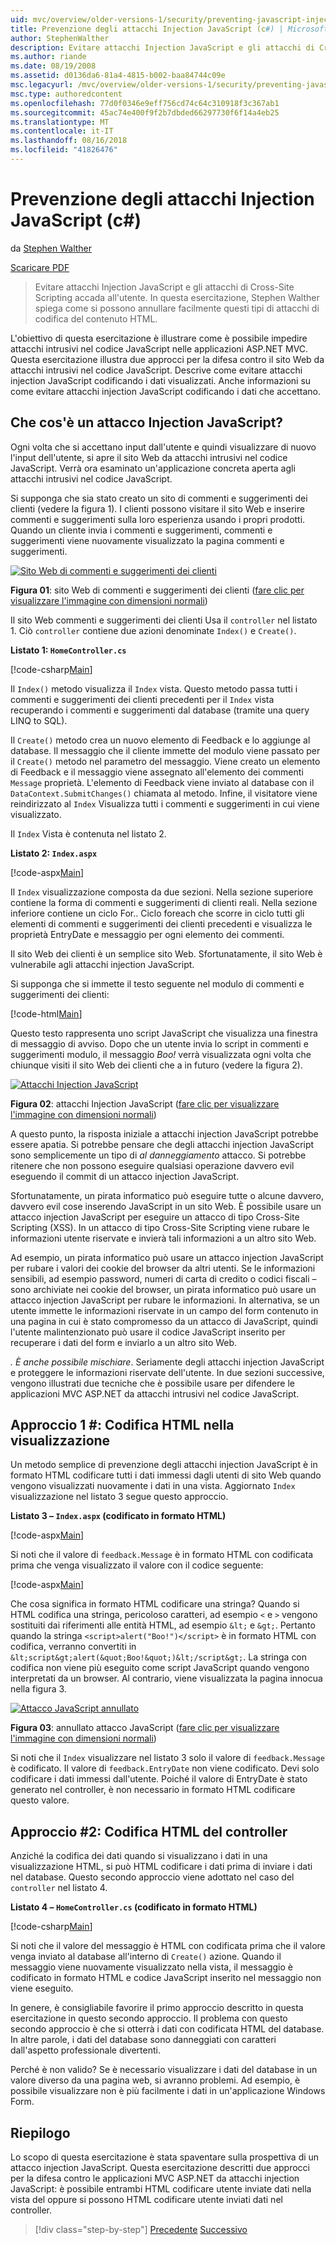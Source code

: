 ```yaml
---
uid: mvc/overview/older-versions-1/security/preventing-javascript-injection-attacks-cs
title: Prevenzione degli attacchi Injection JavaScript (c#) | Microsoft Docs
author: StephenWalther
description: Evitare attacchi Injection JavaScript e gli attacchi di Cross-Site Scripting accada all'utente. In questa esercitazione, Stephen Walther spiega come è possibile eseguire facilmente Germania...
ms.author: riande
ms.date: 08/19/2008
ms.assetid: d0136da6-81a4-4815-b002-baa84744c09e
msc.legacyurl: /mvc/overview/older-versions-1/security/preventing-javascript-injection-attacks-cs
msc.type: authoredcontent
ms.openlocfilehash: 77d0f0346e9eff756cd74c64c310918f3c367ab1
ms.sourcegitcommit: 45ac74e400f9f2b7dbded66297730f6f14a4eb25
ms.translationtype: MT
ms.contentlocale: it-IT
ms.lasthandoff: 08/16/2018
ms.locfileid: "41826476"
---
```

<a name="preventing-javascript-injection-attacks-c"></a>Prevenzione degli attacchi Injection JavaScript (c#)
====================
da [Stephen Walther](https://github.com/StephenWalther)

[Scaricare PDF](http://download.microsoft.com/download/8/4/8/84843d8d-1575-426c-bcb5-9d0c42e51416/ASPNET_MVC_Tutorial_06_CS.pdf)

> Evitare attacchi Injection JavaScript e gli attacchi di Cross-Site Scripting accada all'utente. In questa esercitazione, Stephen Walther spiega come si possono annullare facilmente questi tipi di attacchi di codifica del contenuto HTML.


L'obiettivo di questa esercitazione è illustrare come è possibile impedire attacchi intrusivi nel codice JavaScript nelle applicazioni ASP.NET MVC. Questa esercitazione illustra due approcci per la difesa contro il sito Web da attacchi intrusivi nel codice JavaScript. Descrive come evitare attacchi injection JavaScript codificando i dati visualizzati. Anche informazioni su come evitare attacchi injection JavaScript codificando i dati che accettano.

## <a name="what-is-a-javascript-injection-attack"></a>Che cos'è un attacco Injection JavaScript?

Ogni volta che si accettano input dall'utente e quindi visualizzare di nuovo l'input dell'utente, si apre il sito Web da attacchi intrusivi nel codice JavaScript. Verrà ora esaminato un'applicazione concreta aperta agli attacchi intrusivi nel codice JavaScript.

Si supponga che sia stato creato un sito di commenti e suggerimenti dei clienti (vedere la figura 1). I clienti possono visitare il sito Web e inserire commenti e suggerimenti sulla loro esperienza usando i propri prodotti. Quando un cliente invia i commenti e suggerimenti, commenti e suggerimenti viene nuovamente visualizzato la pagina commenti e suggerimenti.


[![Sito Web di commenti e suggerimenti dei clienti](preventing-javascript-injection-attacks-cs/_static/image2.png)](preventing-javascript-injection-attacks-cs/_static/image1.png)

**Figura 01**: sito Web di commenti e suggerimenti dei clienti ([fare clic per visualizzare l'immagine con dimensioni normali](preventing-javascript-injection-attacks-cs/_static/image3.png))


Il sito Web commenti e suggerimenti dei clienti Usa il `controller` nel listato 1. Ciò `controller` contiene due azioni denominate `Index()` e `Create()`.

**Listato 1: `HomeController.cs`**

[!code-csharp[Main](preventing-javascript-injection-attacks-cs/samples/sample1.cs)]

Il `Index()` metodo visualizza il `Index` vista. Questo metodo passa tutti i commenti e suggerimenti dei clienti precedenti per il `Index` vista recuperando i commenti e suggerimenti dal database (tramite una query LINQ to SQL).

Il `Create()` metodo crea un nuovo elemento di Feedback e lo aggiunge al database. Il messaggio che il cliente immette del modulo viene passato per il `Create()` metodo nel parametro del messaggio. Viene creato un elemento di Feedback e il messaggio viene assegnato all'elemento dei commenti `Message` proprietà. L'elemento di Feedback viene inviato al database con il `DataContext.SubmitChanges()` chiamata al metodo. Infine, il visitatore viene reindirizzato al `Index` Visualizza tutti i commenti e suggerimenti in cui viene visualizzato.

Il `Index` Vista è contenuta nel listato 2.

**Listato 2: `Index.aspx`**

[!code-aspx[Main](preventing-javascript-injection-attacks-cs/samples/sample2.aspx)]

Il `Index` visualizzazione composta da due sezioni. Nella sezione superiore contiene la forma di commenti e suggerimenti di clienti reali. Nella sezione inferiore contiene un ciclo For.. Ciclo foreach che scorre in ciclo tutti gli elementi di commenti e suggerimenti dei clienti precedenti e visualizza le proprietà EntryDate e messaggio per ogni elemento dei commenti.

Il sito Web dei clienti è un semplice sito Web. Sfortunatamente, il sito Web è vulnerabile agli attacchi injection JavaScript.

Si supponga che si immette il testo seguente nel modulo di commenti e suggerimenti dei clienti:

[!code-html[Main](preventing-javascript-injection-attacks-cs/samples/sample3.html)]

Questo testo rappresenta uno script JavaScript che visualizza una finestra di messaggio di avviso. Dopo che un utente invia lo script in commenti e suggerimenti modulo, il messaggio <em>Boo!</em> verrà visualizzata ogni volta che chiunque visiti il sito Web dei clienti che a in futuro (vedere la figura 2).


[![Attacchi Injection JavaScript](preventing-javascript-injection-attacks-cs/_static/image5.png)](preventing-javascript-injection-attacks-cs/_static/image4.png)

**Figura 02**: attacchi Injection JavaScript ([fare clic per visualizzare l'immagine con dimensioni normali](preventing-javascript-injection-attacks-cs/_static/image6.png))


A questo punto, la risposta iniziale a attacchi injection JavaScript potrebbe essere apatia. Si potrebbe pensare che degli attacchi injection JavaScript sono semplicemente un tipo di *al danneggiamento* attacco. Si potrebbe ritenere che non possono eseguire qualsiasi operazione davvero evil eseguendo il commit di un attacco injection JavaScript.

Sfortunatamente, un pirata informatico può eseguire tutte o alcune davvero, davvero evil cose inserendo JavaScript in un sito Web. È possibile usare un attacco injection JavaScript per eseguire un attacco di tipo Cross-Site Scripting (XSS). In un attacco di tipo Cross-Site Scripting viene rubare le informazioni utente riservate e invierà tali informazioni a un altro sito Web.

Ad esempio, un pirata informatico può usare un attacco injection JavaScript per rubare i valori dei cookie del browser da altri utenti. Se le informazioni sensibili, ad esempio password, numeri di carta di credito o codici fiscali – sono archiviate nei cookie del browser, un pirata informatico può usare un attacco injection JavaScript per rubare le informazioni. In alternativa, se un utente immette le informazioni riservate in un campo del form contenuto in una pagina in cui è stato compromesso da un attacco di JavaScript, quindi l'utente malintenzionato può usare il codice JavaScript inserito per recuperare i dati del form e inviarlo a un altro sito Web.

*. È anche possibile mischiare*. Seriamente degli attacchi injection JavaScript e proteggere le informazioni riservate dell'utente. In due sezioni successive, vengono illustrati due tecniche che è possibile usare per difendere le applicazioni MVC ASP.NET da attacchi intrusivi nel codice JavaScript.

## <a name="approach-1-html-encode-in-the-view"></a>Approccio 1 #: Codifica HTML nella visualizzazione

Un metodo semplice di prevenzione degli attacchi injection JavaScript è in formato HTML codificare tutti i dati immessi dagli utenti di sito Web quando vengono visualizzati nuovamente i dati in una vista. Aggiornato `Index` visualizzazione nel listato 3 segue questo approccio.

**Listato 3 – `Index.aspx` (codificato in formato HTML)**

[!code-aspx[Main](preventing-javascript-injection-attacks-cs/samples/sample4.aspx)]

Si noti che il valore di `feedback.Message` è in formato HTML con codificata prima che venga visualizzato il valore con il codice seguente:

[!code-aspx[Main](preventing-javascript-injection-attacks-cs/samples/sample5.aspx)]

Che cosa significa in formato HTML codificare una stringa? Quando si HTML codifica una stringa, pericoloso caratteri, ad esempio `<` e `>` vengono sostituiti dai riferimenti alle entità HTML, ad esempio `&lt;` e `&gt;`. Pertanto quando la stringa `<script>alert("Boo!")</script>` è in formato HTML con codifica, verranno convertiti in `&lt;script&gt;alert(&quot;Boo!&quot;)&lt;/script&gt;`. La stringa con codifica non viene più eseguito come script JavaScript quando vengono interpretati da un browser. Al contrario, viene visualizzata la pagina innocua nella figura 3.


[![Attacco JavaScript annullato](preventing-javascript-injection-attacks-cs/_static/image8.png)](preventing-javascript-injection-attacks-cs/_static/image7.png)

**Figura 03**: annullato attacco JavaScript ([fare clic per visualizzare l'immagine con dimensioni normali](preventing-javascript-injection-attacks-cs/_static/image9.png))


Si noti che il `Index` visualizzare nel listato 3 solo il valore di `feedback.Message` è codificato. Il valore di `feedback.EntryDate` non viene codificato. Devi solo codificare i dati immessi dall'utente. Poiché il valore di EntryDate è stato generato nel controller, è non necessario in formato HTML codificare questo valore.

## <a name="approach-2-html-encode-in-the-controller"></a>Approccio #2: Codifica HTML del controller

Anziché la codifica dei dati quando si visualizzano i dati in una visualizzazione HTML, si può HTML codificare i dati prima di inviare i dati nel database. Questo secondo approccio viene adottato nel caso del `controller` nel listato 4.

**Listato 4 – `HomeController.cs` (codificato in formato HTML)**

[!code-csharp[Main](preventing-javascript-injection-attacks-cs/samples/sample6.cs)]

Si noti che il valore del messaggio è HTML con codificata prima che il valore venga inviato al database all'interno di `Create()` azione. Quando il messaggio viene nuovamente visualizzato nella vista, il messaggio è codificato in formato HTML e codice JavaScript inserito nel messaggio non viene eseguito.

In genere, è consigliabile favorire il primo approccio descritto in questa esercitazione in questo secondo approccio. Il problema con questo secondo approccio è che si otterrà i dati con codificata HTML del database. In altre parole, i dati del database sono danneggiati con caratteri dall'aspetto professionale divertenti.

Perché è non valido? Se è necessario visualizzare i dati del database in un valore diverso da una pagina web, si avranno problemi. Ad esempio, è possibile visualizzare non è più facilmente i dati in un'applicazione Windows Form.

## <a name="summary"></a>Riepilogo

Lo scopo di questa esercitazione è stata spaventare sulla prospettiva di un attacco injection JavaScript. Questa esercitazione descritti due approcci per la difesa contro le applicazioni MVC ASP.NET da attacchi injection JavaScript: è possibile entrambi HTML codificare utente inviate dati nella vista del oppure si possono HTML codificare utente inviati dati nel controller.

> [!div class="step-by-step"]
> [Precedente](authenticating-users-with-windows-authentication-cs.md)
> [Successivo](authenticating-users-with-forms-authentication-vb.md)

